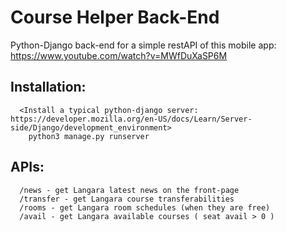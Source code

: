 # Course Helper Back-End

Python-Django back-end for a simple restAPI of this mobile app: https://www.youtube.com/watch?v=MWfDuXaSP6M 

## Installation: 
```
  <Install a typical python-django server: https://developer.mozilla.org/en-US/docs/Learn/Server-side/Django/development_environment>
	python3 manage.py runserver
```

## APIs: 
```
  /news - get Langara latest news on the front-page
  /transfer - get Langara course transferabilities
  /rooms - get Langara room schedules (when they are free)
  /avail - get Langara available courses ( seat avail > 0 )
```
